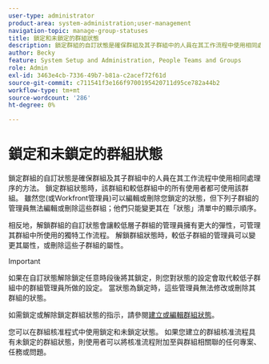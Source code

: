 ```yaml
---
user-type: administrator
product-area: system-administration;user-management
navigation-topic: manage-group-statuses
title: 鎖定和未鎖定的群組狀態
description: 鎖定群組的自訂狀態是確保群組及其子群組中的人員在其工作流程中使用相同處理序的方法。 鎖定群組狀態時，該群組和較低群組中的所有使用者都可使用該群組。
author: Becky
feature: System Setup and Administration, People Teams and Groups
role: Admin
exl-id: 3463e4cb-7336-49b7-b81a-c2acef72f61d
source-git-commit: c711541f3e166f9700195420711d95ce782a44b2
workflow-type: tm+mt
source-wordcount: '286'
ht-degree: 0%

---
```


# 鎖定和未鎖定的群組狀態

鎖定群組的自訂狀態是確保群組及其子群組中的人員在其工作流程中使用相同處理序的方法。 鎖定群組狀態時，該群組和較低群組中的所有使用者都可使用該群組。 雖然您(或Workfront管理員)可以編輯或刪除您鎖定的狀態，但下列子群組的管理員無法編輯或刪除這些群組；他們只能變更其在「狀態」清單中的顯示順序。

相反地，解鎖群組的自訂狀態會讓較低層子群組的管理員擁有更大的彈性，可管理其群組中所使用的獨特工作流程。 解鎖群組狀態時，較低子群組的管理員可以變更其屬性，或刪除這些子群組的屬性。

>[!IMPORTANT]
>
>如果在自訂狀態解除鎖定任意時段後將其鎖定，則您對狀態的設定會取代較低子群組中的群組管理員所做的設定。 當狀態為鎖定時，這些管理員無法修改或刪除其群組的狀態。

如需鎖定或解除鎖定群組狀態的指示，請參閱[建立或編輯群組狀態](../../../administration-and-setup/manage-groups/manage-group-statuses/create-or-edit-a-group-status.md)。

您可以在群組核准程式中使用鎖定和未鎖定狀態。 如果您建立的群組核准流程具有未鎖定的群組狀態，則使用者可以將核准流程附加至與群組相關聯的任何專案、任務或問題。

